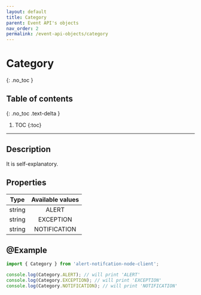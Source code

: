 ```yaml
---
layout: default
title: Category
parent: Event API's objects
nav_order: 2
permalink: /event-api-objects/category
---
```


# Category
{: .no_toc }

## Table of contents
{: .no_toc .text-delta }

1. TOC
{:toc}

---

## Description

It is self-explanatory.

## Properties

| Type  | Available values |
|:-----:|:----------------:|
|string |       ALERT      |
|string |     EXCEPTION    |
|string |    NOTIFICATION  |

## @Example

```js
import { Category } from 'alert-notifcation-node-client';

console.log(Category.ALERT); // will print 'ALERT'
console.log(Category.EXCEPTION); // will print 'EXCEPTION'
console.log(Category.NOTIFICATION); // will print 'NOTIFICATION'
```

